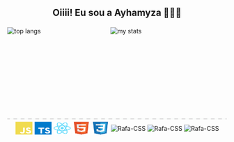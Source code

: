 ## <p align="center">Oiiii! Eu sou a Ayhamyza 👩🏾‍💻<p/>

<div>
  <img alt="top langs" align="left" width="47%" height="200em" src="https://github-readme-stats.vercel.app/api/top-langs/?username=ayhamyza&show_icons=true&theme=radical&layout=compact"/> 
  <img alt="my stats" align="left" width="47%" height="200em" src="https://github-readme-stats.vercel.app/api?username=ayhamyza&show_icons=true&theme=radical"/>
</div>
<img align="center" alt=""height="3" width="1000" src="./background.jpg"/>

<div style="display: inline_block" align="center">
  <img align="center" alt="Rafa-Js" height="30" width="40" src="https://raw.githubusercontent.com/devicons/devicon/master/icons/javascript/javascript-plain.svg"/>
  <img align="center" alt="Rafa-Ts" height="30" width="40" src="https://raw.githubusercontent.com/devicons/devicon/master/icons/typescript/typescript-plain.svg"/>
  <img align="center" alt="Rafa-React" height="30" width="40" src="https://raw.githubusercontent.com/devicons/devicon/master/icons/react/react-original.svg"/>
  <img align="center" alt="Rafa-HTML" height="30" width="40" src="https://raw.githubusercontent.com/devicons/devicon/master/icons/html5/html5-original.svg"/>
  <img align="center" alt="Rafa-CSS" height="30" width="40" src="https://raw.githubusercontent.com/devicons/devicon/master/icons/css3/css3-original.svg"/>
  <img align="center" alt="Rafa-CSS" height="30" width="40" src="https://cdn.jsdelivr.net/gh/devicons/devicon@latest/icons/figma/figma-original.svg" />
  <img align="center" alt="Rafa-CSS" height="30" width="40" src="https://cdn.jsdelivr.net/gh/devicons/devicon@latest/icons/nodejs/nodejs-original.svg" />
  <img align="center" alt="Rafa-CSS" height="30" width="40" src="https://cdn.jsdelivr.net/gh/devicons/devicon@latest/icons/azuresqldatabase/azuresqldatabase-original.svg" />
          
          
          
</div>


